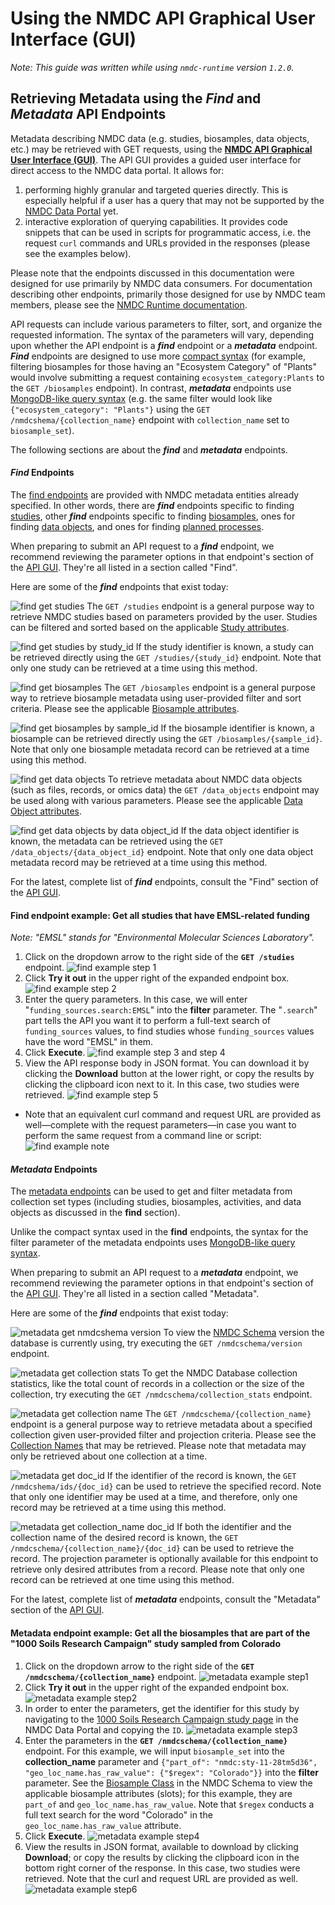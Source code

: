 # Using the NMDC API Graphical User Interface (GUI)

<!--
   TODO: Delete `.png` files from `content/home/src/_static/images/howto_guides/api_gui`
         that are no longer being referenced by this document.
-->

_Note: This guide was written while using `nmdc-runtime` version `1.2.0`._

## Retrieving Metadata using the ___Find___ and ___Metadata___ API Endpoints

Metadata describing NMDC data (e.g. studies, biosamples, data objects, etc.) may be retrieved with GET requests, using the **[NMDC API Graphical User Interface (GUI)](https://api.microbiomedata.org/docs)**. The API GUI provides a guided user interface for direct access to the NMDC data portal. It allows for:
1. performing highly granular and targeted queries directly. This is especially helpful if a user has a query that may not be supported by the [NMDC Data Portal](https://data.microbiomedata.org/) yet. 
2. interactive exploration of querying capabilities. It provides code snippets that can be used in scripts for programmatic access, i.e. the request `curl` commands and URLs provided in the responses (please see the examples below).

Please note that the endpoints discussed in this documentation were designed for use primarily by NMDC data consumers. For documentation describing other endpoints, primarily those designed for use by NMDC team members, please see the [NMDC Runtime documentation](https://docs.microbiomedata.org/runtime/).

API requests can include various parameters to filter, sort, and organize the requested information. The syntax of the parameters will vary, depending upon whether the API endpoint is a ___find___ endpoint or a ___metadata___ endpoint. ___Find___ endpoints are designed to use more [compact syntax](https://docs.openalex.org/how-to-use-the-api/get-lists-of-entities/filter-entity-lists) (for example, filtering biosamples for those having an "Ecosystem Category" of "Plants" would involve submitting a request containing `ecosystem_category:Plants` to the `GET /biosamples` endpoint). In contrast, ___metadata___ endpoints use [MongoDB-like query syntax](https://www.mongodb.com/docs/manual/tutorial/query-documents/) (e.g. the same filter would look like `{"ecosystem_category": "Plants"}` using the `GET /nmdcshema/{collection_name}` endpoint with `collection_name` set to `biosample_set`).

The following sections are about the ___find___ and ___metadata___ endpoints.

#### ___Find___ Endpoints

The [find endpoints](https://api.microbiomedata.org/docs#/find) are provided with NMDC metadata entities already specified. In other words, there are ___find___ endpoints specific to finding [studies](https://w3id.org/nmdc/Study), other ___find___ endpoints specific to finding [biosamples](https://w3id.org/nmdc/Biosample), ones for finding [data objects](https://w3id.org/nmdc/DataObject/), and ones for finding [planned processes](https://w3id.org/nmdc/PlannedProcess/). 

When preparing to submit an API request to a ___find___ endpoint, we recommend reviewing the parameter options
in that endpoint's section of the [API GUI](https://api.microbiomedata.org/docs). They're all listed in a section called "Find".

Here are some of the ___find___ endpoints that exist today:

![find get studies](../_static/images/howto_guides/api_gui/find_get_studies.png)
The `GET /studies` endpoint is a general purpose way to retrieve NMDC studies based on parameters provided by the user. Studies can be filtered and sorted based on the applicable [Study attributes](https://microbiomedata.github.io/nmdc-schema/Study/). <br/>

![find get studies by study_id](../_static/images/howto_guides/api_gui/find_get_studies_study_id.png)
If the study identifier is known, a study can be retrieved directly using the `GET /studies/{study_id}` endpoint. Note that only one study can be retrieved at a time using this method.<br/>

![find get biosamples](../_static/images/howto_guides/api_gui/find_get_biosamples.png)
The `GET /biosamples` endpoint is a general purpose way to retrieve biosample metadata using user-provided filter and sort criteria. Please see the applicable [Biosample attributes](https://microbiomedata.github.io/nmdc-schema/Biosample/).<br/>

![find get biosamples by sample_id](../_static/images/howto_guides/api_gui/find_get_biosamples_sample_id.png)
If the biosample identifier is known, a biosample can be retrieved directly using the `GET /biosamples/{sample_id}`. Note that only one biosample metadata record can be retrieved at a time using this method.<br/>

![find get data objects](../_static/images/howto_guides/api_gui/find_get_data_objects.png)
To retrieve metadata about NMDC data objects (such as files, records, or omics data) the `GET /data_objects` endpoint may be used along with various parameters. Please see the applicable [Data Object attributes](https://microbiomedata.github.io/nmdc-schema/DataObject).<br/>

![find get data objects by data object_id](../_static/images/howto_guides/api_gui/find_data_objects_data_object_id.png)
If the data object identifier is known, the metadata can be retrieved using the `GET /data_objects/{data_object_id}` endpoint. Note that only one data object metadata record may be retrieved at a time using this method.<br/>

For the latest, complete list of ___find___ endpoints, consult the "Find" section of the [API GUI](https://api.microbiomedata.org/docs).

#### Find endpoint example: Get all studies that have EMSL-related funding

_Note: "EMSL" stands for "Environmental Molecular Sciences Laboratory"._

1. Click on the dropdown arrow to the right side of the **`GET /studies`** endpoint.
   ![find example step 1](../_static/images/howto_guides/api_gui/find_example_step1.png)
2. Click **Try it out** in the upper right of the expanded endpoint box.
   ![find example step 2](../_static/images/howto_guides/api_gui/find_example_step2.png)
3. Enter the query parameters. In this case, we will enter "`funding_sources.search:EMSL`" into the **filter** parameter. The "`.search`" part tells the API you want it to perform a full-text search of `funding_sources` values, to find studies whose `funding_sources` values have the word "EMSL" in them.
4. Click **Execute**.
   ![find example step 3 and step 4](../_static/images/howto_guides/api_gui/find_example_step3and4.png)
5. View the API response body in JSON format. You can download it by clicking the **Download** button at the lower right, or copy the results by clicking the clipboard icon next to it. In this case, two studies were retrieved.
   ![find example step 5](../_static/images/howto_guides/api_gui/find_example_step5.png)<br/>

- Note that an equivalent curl command and request URL are provided as well—complete with the request parameters—in case you want to perform the same request from a command line or script:
  ![find example note](../_static/images/howto_guides/api_gui/find_example_note.png)

#### ___Metadata___ Endpoints

The [metadata endpoints](https://api.microbiomedata.org/docs#/metadata) can be used to get and filter metadata from collection set types (including studies, biosamples, activities, and data objects as discussed in the __find__ section). 

Unlike the compact syntax used in the __find__  endpoints, the syntax for the filter parameter of the metadata endpoints uses [MongoDB-like query syntax](https://www.mongodb.com/docs/manual/tutorial/query-documents/).

When preparing to submit an API request to a ___metadata___ endpoint, we recommend reviewing the parameter options
in that endpoint's section of the [API GUI](https://api.microbiomedata.org/docs). They're all listed in a section called "Metadata".

Here are some of the ___find___ endpoints that exist today:

![metadata get nmdcshema version](../_static/images/howto_guides/api_gui/metadata_get_nmdcschema_version.png)
To view the [NMDC Schema](https://microbiomedata.github.io/nmdc-schema/) version the database is currently using, try executing the `GET /nmdcschema/version` endpoint.<br/>

![metadata get collection stats](../_static/images/howto_guides/api_gui/metadata_get_collection_stats.png)
To get the NMDC Database collection statistics, like the total count of records in a collection or the size of the collection, try executing the `GET /nmdcschema/collection_stats` endpoint.<br/>

![metadata get collection name](../_static/images/howto_guides/api_gui/metadata_get_collection_name.png)
The `GET /nmdcschema/{collection_name}` endpoint is a general purpose way to retrieve metadata about a specified collection given user-provided filter and projection criteria. Please see the [Collection Names](https://microbiomedata.github.io/nmdc-schema/Database/) that may be retrieved. Please note that metadata may only be retrieved about one collection at a time.<br/>

![metadata get doc_id](../_static/images/howto_guides/api_gui/metadata_get_doc_id.png)
If the identifier of the record is known, the `GET /nmdcshema/ids/{doc_id}` can be used to retrieve the specified record. Note that only one identifier may be used at a time, and therefore, only one record may be retrieved at a time using this method.<br/>

![metadata get collection_name doc_id](../_static/images/howto_guides/api_gui/metadata_get_collection_name_doc_id.png)
If both the identifier and the collection name of the desired record is known, the `GET /nmdcschema/{collection_name}/{doc_id}` can be used to retrieve the record. The projection parameter is optionally available for this endpoint to retrieve only desired attributes from a record. Please note that only one record can be retrieved at one time using this method.<br/>

For the latest, complete list of ___metadata___ endpoints, consult the "Metadata" section of the [API GUI](https://api.microbiomedata.org/docs).

#### Metadata endpoint example: Get all the biosamples that are part of the "1000 Soils Research Campaign" study sampled from Colorado

1. Click on the dropdown arrow to the right side of the **`GET /nmdcschema/{collection_name}`** endpoint.
   ![metadata example step1](../_static/images/howto_guides/api_gui/metadata_example_step1.png)
2. Click **Try it out** in the upper right of the expanded endpoint box.
   ![metadata example step2](../_static/images/howto_guides/api_gui/metadata_example_step2.png)
3. In order to enter the parameters, get the identifier for this study by navigating to the [1000 Soils Research Campaign study page](https://data.microbiomedata.org/details/study/nmdc:sty-11-28tm5d36) in the NMDC Data Portal and copying the `ID`.
   ![metadata example step3](../_static/images/howto_guides/api_gui/metadata_example_step3.png)
4. Enter the parameters in the **`GET /nmdcschema/{collection_name}`** endpoint. For this example, we will input `biosample_set` into the **collection_name** parameter and `{"part_of": "nmdc:sty-11-28tm5d36", "geo_loc_name.has_raw_value": {"$regex": "Colorado"}}` into the **filter** parameter. See the [Biosample Class](https://microbiomedata.github.io/nmdc-schema/Biosample/) in the NMDC Schema to view the applicable biosample attributes (slots); for this example, they are `part_of` and `geo_loc_name.has_raw_value`. Note that `$regex` conducts a full text search for the word "Colorado" in the `geo_loc_name.has_raw_value` attribute.
5. Click **Execute**.
   ![metadata example step4](../_static/images/howto_guides/api_gui/metadata_example_step4and5.png)
6. View the results in JSON format, available to download by clicking **Download**; or copy the results by clicking the clipboard icon in the bottom right corner of the response. In this case, two studies were retrieved. Note that the curl and request URL are provided as well.
   ![metadata example step6](../_static/images/howto_guides/api_gui/metadata_example_step6.png)

